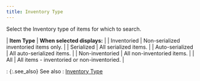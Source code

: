 ```yaml
---
title: Inventory Type
---
```



Select the Inventory type of items for which to search.


| **Item Type** | **When selected displays:** |
| Inventoried | Non-serialized inventoried items only. |
| Serialized | All serialized items. |
| Auto-serialized | All auto-serialized items. |
| Non-inventoried | All non-inventoried items. |
| All | All items - inventoried or non-inventoried. |

: {:.see_also}
See also
: [Inventory  Type]({{site.mi_baseurl}}/finding-items/find-item-details/quick-find-details/inventory_type_find_items_content.html)
